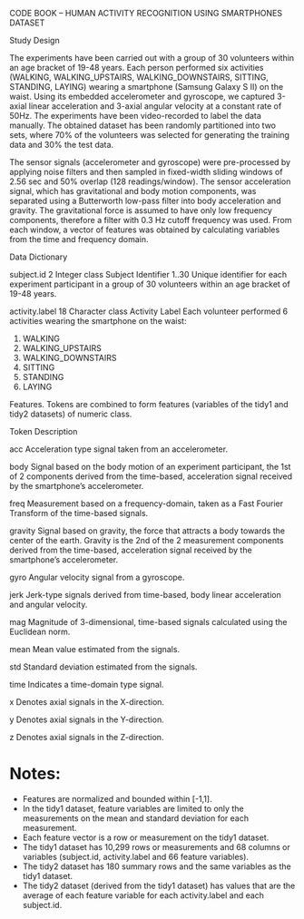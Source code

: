 CODE BOOK – HUMAN ACTIVITY RECOGNITION USING SMARTPHONES DATASET

Study Design

The experiments have been carried out with a group of 30 volunteers within an age bracket of 19-48 years. Each person performed six activities (WALKING, WALKING_UPSTAIRS, WALKING_DOWNSTAIRS, SITTING, STANDING, LAYING) wearing a smartphone (Samsung Galaxy S II) on the waist. Using its embedded accelerometer and gyroscope, we captured 3-axial linear acceleration and 3-axial angular velocity at a constant rate of 50Hz. The experiments have been video-recorded to label the data manually. The obtained dataset has been randomly partitioned into two sets, where 70% of the volunteers was selected for generating the training data and 30% the test data. 

The sensor signals (accelerometer and gyroscope) were pre-processed by applying noise filters and then sampled in fixed-width sliding windows of 2.56 sec and 50% overlap (128 readings/window). The sensor acceleration signal, which has gravitational and body motion components, was separated using a Butterworth low-pass filter into body acceleration and gravity. The gravitational force is assumed to have only low frequency components, therefore a filter with 0.3 Hz cutoff frequency was used. From each window, a vector of features was obtained by calculating variables from the time and frequency domain. 

Data Dictionary

subject.id	2	Integer class
	Subject Identifier
1..30	Unique identifier for each experiment participant in a group of 30 volunteers within an age bracket of 19-48 years.

activity.label	18	Character class
	Activity Label	Each volunteer performed 6 activities wearing the smartphone on the waist: 
	
1.	WALKING
2.	WALKING_UPSTAIRS
3.	WALKING_DOWNSTAIRS
4.	SITTING
5.	STANDING
6.	LAYING 	

Features. Tokens are combined to form features (variables of the tidy1 and tidy2 datasets) of numeric class. 

Token		Description

acc		Acceleration type signal taken from an accelerometer.  

body		Signal based on the body motion of an experiment participant, the 1st of 2 components derived from the time-based, acceleration signal received by the smartphone’s accelerometer.

freq		Measurement based on a frequency-domain, taken as a Fast Fourier Transform of the time-based signals. 

gravity		Signal based on gravity, the force that attracts a body towards the center of the earth. Gravity is the 2nd of the 2 measurement components derived from the time-based, acceleration signal received by the smartphone’s accelerometer.

gyro		Angular velocity signal from a gyroscope. 

jerk		Jerk-type signals derived from time-based, body linear acceleration and angular velocity.

mag		Magnitude of 3-dimensional, time-based signals calculated using the Euclidean norm. 

mean		Mean value estimated from the signals. 

std		Standard deviation estimated from the signals. 

time		Indicates a time-domain type signal.

x		Denotes axial signals in the X-direction. 

y		Denotes axial signals in the Y-direction.

z		Denotes axial signals in the Z-direction.

Notes: 
======
- Features are normalized and bounded within [-1,1].
- In the tidy1 dataset, feature variables are limited to only the measurements on the mean and standard deviation for each measurement. 
- Each feature vector is a row or measurement on the tidy1 dataset. 
- The tidy1 dataset has 10,299 rows or measurements and 68 columns or variables (subject.id, activity.label and 66 feature variables). 
- The tidy2 dataset has 180 summary rows and the same variables as the tidy1 dataset. 
- The tidy2 dataset (derived from the tidy1 dataset) has values that are the average of each feature variable for each activity.label and each subject.id.  
